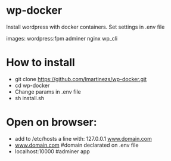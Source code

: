 # wp-docker

Install wordpress with docker containers.
Set settings in .env file

images:
wordpress:fpm
adminer
nginx
wp_cli

# How to install
- git clone https://github.com/lmartinezs/wp-docker.git
- cd wp-docker
- Change params in .env file
- sh install.sh

# Open on browser:
- add to /etc/hosts a line with: 127.0.0.1 www.domain.com
- www.domain.com  #domain declarated on .env file
- localhost:10000 #adminer app
